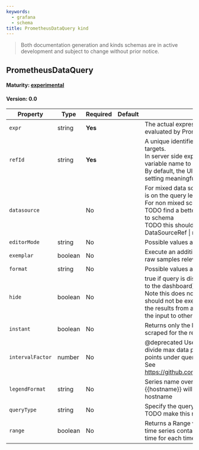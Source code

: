 ```yaml
---
keywords:
  - grafana
  - schema
title: PrometheusDataQuery kind
---
```

> Both documentation generation and kinds schemas are in active development and subject to change without prior notice.

## PrometheusDataQuery

#### Maturity: [experimental](../../../maturity/#experimental)
#### Version: 0.0



| Property         | Type    | Required | Default | Description                                                                                                                                                                                                                                             |
|------------------|---------|----------|---------|---------------------------------------------------------------------------------------------------------------------------------------------------------------------------------------------------------------------------------------------------------|
| `expr`           | string  | **Yes**  |         | The actual expression/query that will be evaluated by Prometheus                                                                                                                                                                                        |
| `refId`          | string  | **Yes**  |         | A unique identifier for the query within the list of targets.<br/>In server side expressions, the refId is used as a variable name to identify results.<br/>By default, the UI will assign A->Z; however setting meaningful names may be useful.        |
| `datasource`     |         | No       |         | For mixed data sources the selected datasource is on the query level.<br/>For non mixed scenarios this is undefined.<br/>TODO find a better way to do this ^ that's friendly to schema<br/>TODO this shouldn't be unknown but DataSourceRef &#124; null |
| `editorMode`     | string  | No       |         | Possible values are: `code`, `builder`.                                                                                                                                                                                                                 |
| `exemplar`       | boolean | No       |         | Execute an additional query to identify interesting raw samples relevant for the given expr                                                                                                                                                             |
| `format`         | string  | No       |         | Possible values are: `time_series`, `table`, `heatmap`.                                                                                                                                                                                                 |
| `hide`           | boolean | No       |         | true if query is disabled (ie should not be returned to the dashboard)<br/>Note this does not always imply that the query should not be executed since<br/>the results from a hidden query may be used as the input to other queries (SSE etc)          |
| `instant`        | boolean | No       |         | Returns only the latest value that Prometheus has scraped for the requested time series                                                                                                                                                                 |
| `intervalFactor` | number  | No       |         | @deprecated Used to specify how many times to divide max data points by. We use max data points under query options<br/>See https://github.com/grafana/grafana/issues/48081                                                                             |
| `legendFormat`   | string  | No       |         | Series name override or template. Ex. {{hostname}} will be replaced with label value for hostname                                                                                                                                                       |
| `queryType`      | string  | No       |         | Specify the query flavor<br/>TODO make this required and give it a default                                                                                                                                                                              |
| `range`          | boolean | No       |         | Returns a Range vector, comprised of a set of time series containing a range of data points over time for each time series                                                                                                                              |


